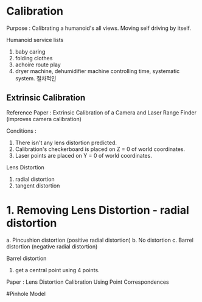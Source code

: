 # Calibration

Purpose : Calibrating a humanoid's all views. 
Moving self driving by itself.


Humanoid service lists
1) baby caring
2) folding clothes
3) achoire route play
4) dryer machine, dehumidifier machine controlling time, systematic system. 절차적인


## Extrinsic Calibration
Reference Paper : Extrinsic Calibration of a Camera and Laser
Range Finder (improves camera calibration) 

Conditions :
1. There isn't any lens distortion predicted. 
2. Calibration's checkerboard is placed on Z = 0 of world coordinates. 
3. Laser points are placed on Y = 0 of world coordinates.


Lens Distortion
1. radial distortion
2. tangent distortion


# 1. Removing Lens Distortion - radial distortion
a. Pincushion distortion (positive radial distortion)
b. No distortion
c. Barrel distortion (negative radial distortion)

Barrel distortion
1. get a central point using 4 points.







Paper : Lens Distortion Calibration Using Point Correspondences 

#Pinhole Model
  
